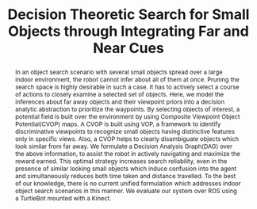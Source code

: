 ---
layout: project-page-new
title: "Decision Theoretic Search for Small Objects through Integrating Far and Near Cues"
authors:
  - name: M Siva Karthik
    sup: #
  - name: Sudhanshu Mittal
    sup: #
  - name: Gurshaant Malik
    sup: #
  - name: K Madhava Krishna
    sup: #
affiliations:
  - name: IIIT Hyderabad, India
    link: https://robotics.iiit.ac.in
    sup: #
permalink: publications/2015/Karthik_Decision-Theoretic-Search
abstract: "In an object search scenario with several small objects spread over a large indoor environment, the robot cannot infer about all of them at once. Pruning the search space is highly desirable in such a case. It has to actively select a course of actions to closely examine a selected set of objects. Here, we model the inferences about far away objects and their viewpoint priors into a decision analytic abstraction to prioritize the waypoints. By selecting objects of interest, a potential field is built over the environment by using Composite Viewpoint Object Potential(CVOP) maps. A CVOP is built using VOP, a framework to identify discriminative viewpoints
to recognize small objects having distinctive features only in specific views. Also, a CVOP helps to clearly disambiguate objects which look similar from far away. We formulate a Decision Analysis Graph(DAG) over the above information, to assist the robot in actively navigating and maximize the reward
earned. This optimal strategy increases search reliability, even in the presence of similar looking small objects which induce confusion into the agent and simultaneously reduces both time taken and distance travelled. To the best of our knowledge, there is no current unified formulation which addresses indoor object search scenarios in this manner. We evaluate our system over ROS using a TurtleBot mounted with a Kinect."
paper: https://robotics.iiit.ac.in/uploads/Main/Publications/Siva_etal_ECMR_15.pdf
# iframe: https://www.youtube.com/embed/jhjskX4FQwA

---